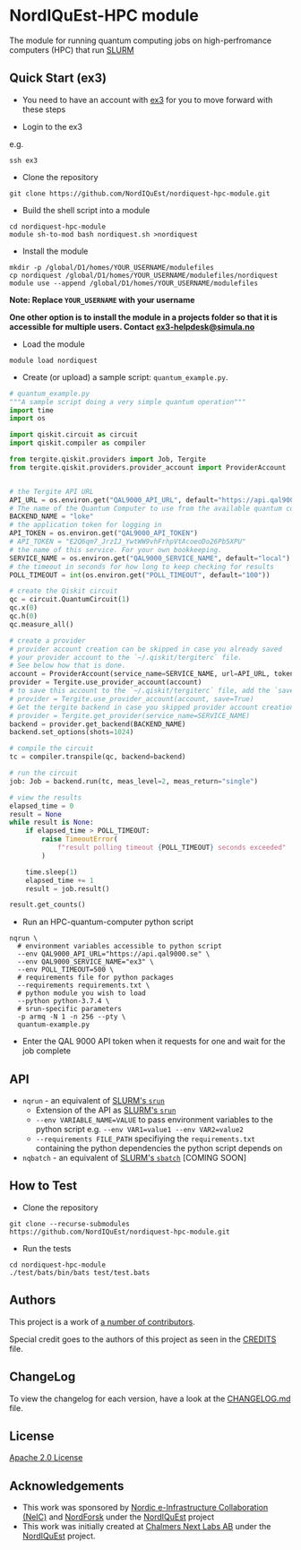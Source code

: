 # NordIQuEst-HPC module

The module for running quantum computing jobs on high-perfromance computers (HPC) that run [SLURM](https://slurm.schedmd.com/overview.html)

## Quick Start (ex3)

- You need to have an account with [ex3](https://www.ex3.simula.no/) for you to move forward with these steps

- Login to the ex3

e.g.

```shell
ssh ex3
```

- Clone the repository

```shell
git clone https://github.com/NordIQuEst/nordiquest-hpc-module.git
```

- Build the shell script into a module

```shell
cd nordiquest-hpc-module
module sh-to-mod bash nordiquest.sh >nordiquest
```

- Install the module

```shell
mkdir -p /global/D1/homes/YOUR_USERNAME/modulefiles
cp nordiquest /global/D1/homes/YOUR_USERNAME/modulefiles/nordiquest
module use --append /global/D1/homes/YOUR_USERNAME/modulefiles
```

**Note: Replace `YOUR_USERNAME` with your username**

**One other option is to install the module in a projects folder so that it is accessible for multiple users. Contact <ex3-helpdesk@simula.no>**

- Load the module

```shell
module load nordiquest
```

- Create (or upload) a sample script: `quantum_example.py`.

```python
# quantum_example.py
"""A sample script doing a very simple quantum operation"""
import time
import os

import qiskit.circuit as circuit
import qiskit.compiler as compiler

from tergite.qiskit.providers import Job, Tergite
from tergite.qiskit.providers.provider_account import ProviderAccount


# the Tergite API URL
API_URL = os.environ.get("QAL9000_API_URL", default="https://api.qal9000.se")
# The name of the Quantum Computer to use from the available quantum computers
BACKEND_NAME = "loke"
# the application token for logging in
API_TOKEN = os.environ.get("QAL9000_API_TOKEN")
# API_TOKEN = "E2Q6qm7_JrzIJ_YwtWW9vhFrhpVtAcoeoDo26Pb5XPU"
# the name of this service. For your own bookkeeping.
SERVICE_NAME = os.environ.get("QAL9000_SERVICE_NAME", default="local")
# the timeout in seconds for how long to keep checking for results
POLL_TIMEOUT = int(os.environ.get("POLL_TIMEOUT", default="100"))

# create the Qiskit circuit
qc = circuit.QuantumCircuit(1)
qc.x(0)
qc.h(0)
qc.measure_all()

# create a provider
# provider account creation can be skipped in case you already saved
# your provider account to the `~/.qiskit/tergiterc` file.
# See below how that is done.
account = ProviderAccount(service_name=SERVICE_NAME, url=API_URL, token=API_TOKEN)
provider = Tergite.use_provider_account(account)
# to save this account to the `~/.qiskit/tergiterc` file, add the `save=True`
# provider = Tergite.use_provider_account(account, save=True)
# Get the tergite backend in case you skipped provider account creation
# provider = Tergite.get_provider(service_name=SERVICE_NAME)
backend = provider.get_backend(BACKEND_NAME)
backend.set_options(shots=1024)

# compile the circuit
tc = compiler.transpile(qc, backend=backend)

# run the circuit
job: Job = backend.run(tc, meas_level=2, meas_return="single")

# view the results
elapsed_time = 0
result = None
while result is None:
    if elapsed_time > POLL_TIMEOUT:
        raise TimeoutError(
            f"result polling timeout {POLL_TIMEOUT} seconds exceeded"
        )

    time.sleep(1)
    elapsed_time += 1
    result = job.result()

result.get_counts()
```

- Run an HPC-quantum-computer python script

```shell
nqrun \
  # environment variables accessible to python script
  --env QAL9000_API_URL="https://api.qal9000.se" \
  --env QAL9000_SERVICE_NAME="ex3" \
  --env POLL_TIMEOUT=500 \
  # requirements file for python packages
  --requirements requirements.txt \
  # python module you wish to load
  --python python-3.7.4 \
  # srun-specific parameters
  -p armq -N 1 -n 256 --pty \
  quantum-example.py
```

- Enter the QAL 9000 API token when it requests for one and wait for the job complete

## API

- `nqrun` - an equivalent of [SLURM's `srun`](https://slurm.schedmd.com/srun.html)
  - Extension of the API as [SLURM's `srun`](https://slurm.schedmd.com/srun.html)
  - `--env VARIABLE_NAME=VALUE` to pass environment variables to the python script e.g. `--env VAR1=value1 --env VAR2=value2`
  - `--requirements FILE_PATH` specifiying the `requirements.txt` containing the python dependencies the python script depends on
- `nqbatch` - an equivalent of [SLURM's `sbatch`](https://slurm.schedmd.com/sbatch.html) [COMING SOON]

## How to Test

- Clone the repository

```shell
git clone --recurse-submodules https://github.com/NordIQuEst/nordiquest-hpc-module.git
```

- Run the tests

```shell
cd nordiquest-hpc-module
./test/bats/bin/bats test/test.bats
```

## Authors

This project is a work of
[a number of contributors](https://github.com/NordIQuEst/nordiquest-hpc-module/graphs/contributors).

Special credit goes to the authors of this project as seen in the [CREDITS](./CREDITS.md) file.

## ChangeLog

To view the changelog for each version, have a look at the [CHANGELOG.md](./CHANGELOG.md) file.

## License

[Apache 2.0 License](./LICENSE)

## Acknowledgements

- This work was sponsored by [Nordic e-Infrastructure Collaboration (NeIC)](https://neic.no) and [NordForsk](https://www.nordforsk.org/sv) under the [NordIQuEst](https://neic.no/nordiquest/) project
- This work was initially created at [Chalmers Next Labs AB](https://chalmersnextlabs.se) under the [NordIQuEst](https://neic.no/nordiquest/) project.
